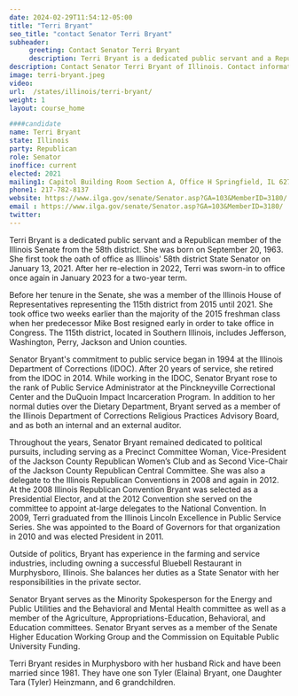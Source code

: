 ```yaml
---
date: 2024-02-29T11:54:12-05:00
title: "Terri Bryant"
seo_title: "contact Senator Terri Bryant"
subheader:
     greeting: Contact Senator Terri Bryant
     description: Terri Bryant is a dedicated public servant and a Republican member of the Illinois Senate from the 58th district. She was born on September 20, 1963. She first took the oath of office as Illinois' 58th district State Senator on January 13, 2021.
description: Contact Senator Terri Bryant of Illinois. Contact information for Terri Bryant includes email address, phone number, and mailing address.
image: terri-bryant.jpeg
video:
url:  /states/illinois/terri-bryant/
weight: 1
layout: course_home

####candidate
name: Terri Bryant
state: Illinois
party: Republican
role: Senator
inoffice: current
elected: 2021
mailing1: Capitol Building Room Section A, Office H Springfield, IL 62706
phone1: 217-782-8137
website: https://www.ilga.gov/senate/Senator.asp?GA=103&MemberID=3180/
email : https://www.ilga.gov/senate/Senator.asp?GA=103&MemberID=3180/
twitter:
---
```


Terri Bryant is a dedicated public servant and a Republican member of the Illinois Senate from the 58th district. She was born on September 20, 1963. She first took the oath of office as Illinois' 58th district State Senator on January 13, 2021. After her re-election in 2022, Terri was sworn-in to office once again in January 2023 for a two-year term.

Before her tenure in the Senate, she was a member of the Illinois House of Representatives representing the 115th district from 2015 until 2021. She took office two weeks earlier than the majority of the 2015 freshman class when her predecessor Mike Bost resigned early in order to take office in Congress. The 115th district, located in Southern Illinois, includes Jefferson, Washington, Perry, Jackson and Union counties.

Senator Bryant's commitment to public service began in 1994 at the Illinois Department of Corrections (IDOC). After 20 years of service, she retired from the IDOC in 2014. While working in the IDOC, Senator Bryant rose to the rank of Public Service Administrator at the Pinckneyville Correctional Center and the DuQuoin Impact Incarceration Program. In addition to her normal duties over the Dietary Department, Bryant served as a member of the Illinois Department of Corrections Religious Practices Advisory Board, and as both an internal and an external auditor.

Throughout the years, Senator Bryant remained dedicated to political pursuits, including serving as a Precinct Committee Woman, Vice-President of the Jackson County Republican Women’s Club and as Second Vice-Chair of the Jackson County Republican Central Committee. She was also a delegate to the Illinois Republican Conventions in 2008 and again in 2012. At the 2008 Illinois Republican Convention Bryant was selected as a Presidential Elector, and at the 2012 Convention she served on the committee to appoint at-large delegates to the National Convention. In 2009, Terri graduated from the Illinois Lincoln Excellence in Public Service Series. She was appointed to the Board of Governors for that organization in 2010 and was elected President in 2011.

Outside of politics, Bryant has experience in the farming and service industries, including owning a successful Bluebell Restaurant in Murphysboro, Illinois. She balances her duties as a State Senator with her responsibilities in the private sector.

Senator Bryant serves as the Minority Spokesperson for the Energy and Public Utilities and the Behavioral and Mental Health committee as well as a member of the Agriculture, Appropriations-Education, Behavioral, and Education committees. Senator Bryant serves as a member of the Senate Higher Education Working Group and the Commission on Equitable Public University Funding.

Terri Bryant resides in Murphysboro with her husband Rick and have been married since 1981. They have one son Tyler (Elaina) Bryant, one Daughter Tara (Tyler) Heinzmann, and 6 grandchildren.

